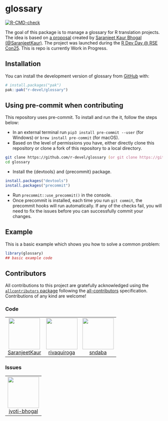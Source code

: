 
<!-- README.md is generated from README.Rmd. Please edit that file -->

# glossary

<!-- badges: start -->

[![R-CMD-check](https://github.com/r-devel/glossary/actions/workflows/R-CMD-check.yaml/badge.svg)](https://github.com/r-devel/glossary/actions/workflows/R-CMD-check.yaml)
<!-- badges: end -->

The goal of this package is to manage a glossary for R translation
projects. The idea is based on [a
proposal](https://github.com/SaranjeetKaur/isc_proposal_translations)
created by [Saranjeet Kaur Bhogal
(@SaranjeetKaur)](https://github.com/SaranjeetKaur/). The project was
launched during the [R Dev Day @ RSE
Con25](https://warwick.ac.uk/fac/sci/statistics/news/r-dev-day-rsecon25).
This is repo is currently Work in Progress.

## Installation

You can install the development version of glossary from
[GitHub](https://github.com/) with:

``` r
# install.packages("pak")
pak::pak("r-devel/glossary")
```

## Using pre-commit when contributing

This repository uses pre-commit. To install and run the it, follow the
steps below:

- In an external terminal run `pip3 install pre-commit --user` (for
  Windows) or `brew install pre-commit` (for macOS).
- Based on the level of permissions you have, either directly clone this
  repository or clone a fork of this repository to a local directory.

``` zsh
git clone https://github.com/r-devel/glossary (or git clone https://github.com/USER_NAME/glossary, if it is your fork of the repo)
cd glossary
```

- Install the {devtools} and {precommit} package.

``` r
install.packages("devtools")
install.packages("precommit")
```

- Run `precommit::use_precommit()` in the console.
- Once precommit is installed, each time you run `git commit`, the
  precommit hooks will run automatically. If any of the checks fail, you
  will need to fix the issues before you can successfully commit your
  changes.

## Example

This is a basic example which shows you how to solve a common problem:

``` r
library(glossary)
## basic example code
```

## Contributors

<!-- ALL-CONTRIBUTORS-LIST:START - Do not remove or modify this section -->

<!-- prettier-ignore-start -->

<!-- markdownlint-disable -->

All contributions to this project are gratefully acknowledged using the
[`allcontributors` package](https://github.com/ropensci/allcontributors)
following the [all-contributors](https://allcontributors.org)
specification. Contributions of any kind are welcome!

### Code

<table>

<tr>

<td align="center">

<a href="https://github.com/SaranjeetKaur">
<img src="https://avatars.githubusercontent.com/u/28556616?v=4" width="100px;" alt=""/>
</a><br>
<a href="https://github.com/r-devel/glossary/commits?author=SaranjeetKaur">SaranjeetKaur</a>
</td>

<td align="center">

<a href="https://github.com/rivaquiroga">
<img src="https://avatars.githubusercontent.com/u/31421616?v=4" width="100px;" alt=""/>
</a><br>
<a href="https://github.com/r-devel/glossary/commits?author=rivaquiroga">rivaquiroga</a>
</td>

<td align="center">

<a href="https://github.com/sndaba">
<img src="https://avatars.githubusercontent.com/u/53818579?v=4" width="100px;" alt=""/>
</a><br>
<a href="https://github.com/r-devel/glossary/commits?author=sndaba">sndaba</a>
</td>

</tr>

</table>

### Issues

<table>

<tr>

<td align="center">

<a href="https://github.com/jyoti-bhogal">
<img src="https://avatars.githubusercontent.com/u/68017009?u=bd7a5480542d1a16ca303ca5724f2d73a30ccf47&v=4" width="100px;" alt=""/>
</a><br>
<a href="https://github.com/r-devel/glossary/issues?q=is%3Aissue+author%3Ajyoti-bhogal">jyoti-bhogal</a>
</td>

</tr>

</table>

<!-- markdownlint-enable -->

<!-- prettier-ignore-end -->

<!-- ALL-CONTRIBUTORS-LIST:END -->
